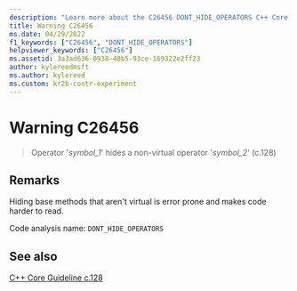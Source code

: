 ```yaml
---
description: "Learn more about the C26456 DONT_HIDE_OPERATORS C++ Core Guidelines Checker warning. Hiding base methods is error prone and makes code harder to read."
title: Warning C26456
ms.date: 04/29/2022
f1_keywords: ["C26456", "DONT_HIDE_OPERATORS"]
helpviewer_keywords: ["C26456"]
ms.assetid: 3a3ad636-0938-40b5-93ce-169322e2ff23
author: kylereedmsft
ms.author: kylereed
ms.custom: kr2b-contr-experiment
---
```

# Warning C26456

> Operator '*symbol_1*' hides a non-virtual operator '*symbol_2*' (c.128)

## Remarks

Hiding base methods that aren't virtual is error prone and makes code harder to read.

Code analysis name: `DONT_HIDE_OPERATORS`

## See also

[C++ Core Guideline c.128](https://github.com/isocpp/CppCoreGuidelines/blob/master/CppCoreGuidelines.md#c128-virtual-functions-should-specify-exactly-one-of-virtual-override-or-final)
